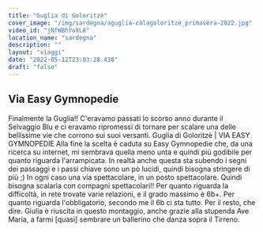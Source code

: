 ```yaml
---
title: "Guglia di Goloritzè"
cover_image: "/img/sardegna/aguglia-calagoloritze_primavera-2022.jpg"
video_id: "jNfWBhYoXL8"
location_name: "sardegna"
description: ""
layout: "viaggi"
date: "2022-05-12T23:03:28.438"
draft: "false"
---
```


## Via Easy Gymnopedie 

Finalmente la Guglia!!
C'eravamo passati lo scorso anno durante il Selvaggio Blu e ci eravamo ripromessi di tornare per scalare una delle bellissime vie che corrono sui suoi versanti. Guglia di Goloritzè | VIA EASY GYMNOPEDIE
Alla fine la scelta è caduta su Easy Gymnopedie che, da una ricerca su internet, mi sembrava quella meno unta e quindi più godibile per quanto riguarda l'arrampicata. In realtà anche questa sta subendo i segni dei passaggi e i passi chiave sono un pò lucidi, quindi bisogna stringere di più ;)
In ogni caso una via spettacolare, in un posto spettacolare. Quindi bisogna scalarla con compagni spettacolari!!
Per quanto riguarda la difficoltà, in rete trovate varie relazioni, e il grado massimo è 6b+.  Per quanto riguarda l'obbligatorio, secondo me il 6b ci sta tutto.
Per il resto, che dire. Giulia è riuscita in questo montaggio, anche grazie alla stupenda Ave Maria, a farmi [quasi] sembrare un ballerino che danza sopra il Tirreno.